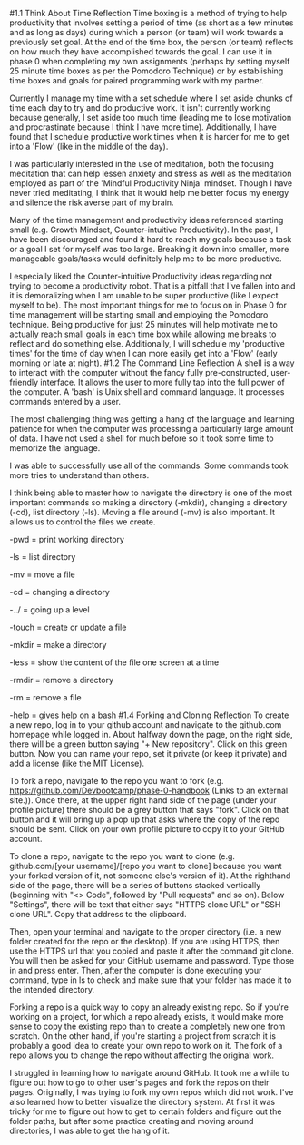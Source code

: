 #1.1 Think About Time Reflection
Time boxing is a method of trying to help productivity that involves setting a period of time (as short as a few minutes and as long as days) during which a person (or team) will work towards a previously set goal. At the end of the time box, the person (or team) reflects on how much they have accomplished towards the goal. I can use it in phase 0 when completing my own assignments (perhaps by setting myself 25 minute time boxes as per the Pomodoro Technique) or by establishing time boxes and goals for paired programming work with my partner. 

Currently I manage my time with a set schedule where I set aside chunks of time each day to try and do productive work. It isn't currently working because generally, I set aside too much time (leading me to lose motivation and procrastinate because I think I have more time). Additionally, I have found that I schedule productive work times when it is harder for me to get into a 'Flow' (like in the middle of the day). 

I was particularly interested in the use of meditation, both the focusing meditation that can help lessen anxiety and stress as well as the meditation employed as part of the 'Mindful Productivity Ninja' mindset. Though I have never tried meditating, I think that it would help me better focus my energy and silence the risk averse part of my brain. 

Many of the time management and productivity ideas referenced starting small (e.g. Growth Mindset, Counter-intuitive Productivity). In the past, I have been discouraged and found it hard to reach my goals because a task or a goal I set for myself was too large. Breaking it down into smaller, more manageable goals/tasks would definitely help me to be more productive.

I especially liked the Counter-intuitive Productivity ideas regarding not trying to become a productivity robot. That is a pitfall that I've fallen into and it is demoralizing when I am unable to be super productive (like I expect myself to be). The most important things for me to focus on in Phase 0 for time management will be starting small and employing the Pomodoro technique. Being productive for just 25 minutes will help motivate me to actually reach small goals in each time box while allowing me breaks to reflect and do something else. Additionally, I will schedule my 'productive times' for the time of day when I can more easily get into a 'Flow' (early morning or late at night).
#1.2 The Command Line Reflection
A shell is a way to interact with the computer without the fancy fully pre-constructed, user-friendly interface. It allows the user to more fully tap into the full power of the computer. A 'bash' is Unix shell and command language. It processes commands entered by a user.

The most challenging thing was getting a hang of the language and learning patience for when the computer was processing a particularly large amount of data. I have not used a shell for much before so it took some time to memorize the language.

I was able to successfully use all of the commands. Some commands took more tries to understand than others. 

I think being able to master how to navigate the directory is one of the most important commands so making a directory (-mkdir), changing a directory (-cd), list directory (-ls). Moving a file around (-mv) is also important. It allows us to control the files we create. 

-pwd = print working directory

-ls = list directory

-mv = move a file

-cd = changing a directory

-../ = going up a level

-touch = create or update a file

-mkdir = make a directory

-less = show the content of the file one screen at a time

-rmdir = remove a directory

-rm = remove a file

-help = gives help on a bash 
#1.4 Forking and Cloning Reflection
To create a new repo, log in to your github account and navigate to the github.com homepage while logged in. About halfway down the page, on the right side, there will be a green button saying "+ New repository". Click on this green button. Now you can name your repo, set it private (or keep it private) and add a license (like the MIT License).

 

To fork a repo, navigate to the repo you want to fork (e.g. https://github.com/Devbootcamp/phase-0-handbook (Links to an external site.)). Once there, at the upper right hand side of the page (under your profile picture) there should be a grey button that says "fork". Click on that button and it will bring up a pop up that asks where the copy of the repo should be sent. Click on your own profile picture to copy it to your GitHub account. 

 

To clone a repo, navigate to the repo you want to clone (e.g. github.com/[your username]/[repo you want to clone] because you want your forked version of it, not someone else's version of it). At the righthand side of the page, there will be a series of buttons stacked vertically (beginning with "<> Code", followed by "Pull requests" and so on). Below "Settings", there will be text that either says "HTTPS clone URL" or "SSH clone URL". Copy that address to the clipboard.

Then, open your terminal and navigate to the proper directory (i.e. a new folder created for the repo or the desktop). If you are using HTTPS, then use the HTTPS url that you copied and paste it after the command git clone. You will then be asked for your GitHub username and password. Type those in and press enter. Then, after the computer is done executing your command, type in ls to check and make sure that your folder has made it to the intended directory.

 

Forking a repo is a quick way to copy an already existing repo. So if you're working on a project, for which a repo already exists, it would make more sense to copy the existing repo than to create a completely new one from scratch. On the other hand, if you're starting a project from scratch it is probably a good idea to create your own repo to work on it. The fork of a repo allows you to change the repo without affecting the original work.

 

I struggled in learning how to navigate around GitHub. It took me a while to figure out how to go to other user's pages and fork the repos on their pages. Originally, I was trying to fork my own repos which did not work. I've also learned how to better visualize the directory system. At first it was tricky for me to figure out how to get to certain folders and figure out the folder paths, but after some practice creating and moving around directories, I was able to get the hang of it.